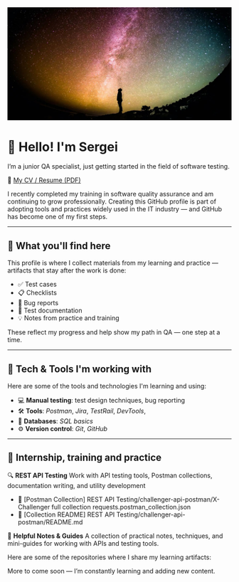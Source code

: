 <img src="https://github.com/SergTsys/SergTsys/blob/main/Assets/photo%20pr1.jpg"/>

# 👋 Hello! I'm Sergei

I’m a junior QA specialist, just getting started in the field of software testing.

📄 [My CV / Resume (PDF)](https://drive.google.com/file/d/1S-SJsvXnW7-BjiPJ49Nd36ydMjwHbUOy/view)

I recently completed my training in software quality assurance and am continuing to grow professionally. Creating this GitHub profile is part of adopting tools and practices widely used in the IT industry — and GitHub has become one of my first steps.

---

## 🧰 What you'll find here

This profile is where I collect materials from my learning and practice — artifacts that stay after the work is done:

- ✅ Test cases  
- 📋 Checklists  
- 🐞 Bug reports  
- 📄 Test documentation  
- 💡 Notes from practice and training

These reflect my progress and help show my path in QA — one step at a time.

---

## 🧪 Tech & Tools I'm working with

Here are some of the tools and technologies I'm learning and using:

- 💻 **Manual testing**: test design techniques, bug reporting  
- 🛠️ **Tools**: _Postman_, _Jira_, _TestRail_, _DevTools_,
- 🧮 **Databases**: _SQL basics_  
- ⚙️ **Version control**: _Git_, _GitHub_  

---

## 🔗 Internship, training and practice

🔍 **REST API Testing**
 Work with API testing tools, Postman collections, documentation writing, and utility development

- 📂 [Postman Collection] REST API Testing/сhallenger-api-postman/X-Challenger full collection requests.postman_collection.json
- 📄 [Collection README] REST API Testing/сhallenger-api-postman/README.md

📌 **Helpful Notes & Guides**
A collection of practical notes, techniques, and mini-guides for working with APIs and testing tools.

Here are some of the repositories where I share my learning artifacts:



More to come soon — I’m constantly learning and adding new content.
